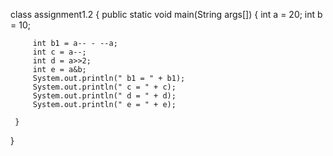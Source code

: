 class assignment1.2 {
	public static void main(String args[])
	 {
		int a = 20;
		 int b = 10;
		 
		 int b1 = a-- - --a;
		 int c = a--;
		 int d = a>>2;
		 int e = a&b;
		 System.out.println(" b1 = " + b1);
		 System.out.println(" c = " + c);
		 System.out.println(" d = " + d);
		 System.out.println(" e = " + e);
		 
	 }
 }
